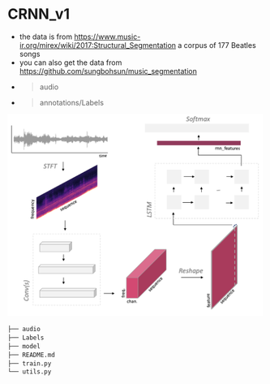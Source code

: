 # CRNN_v1

* the data is from https://www.music-ir.org/mirex/wiki/2017:Structural_Segmentation a corpus of 177 Beatles songs  
* you can also get the data from https://github.com/sungbohsun/music_segmentation
* > audio  
* > annotations/Labels  

![image](https://github.com/sungbohsun/CRNN_v1/blob/main/png/model.png)

```bash
├── audio
├── Labels
├── model
├── README.md
├── train.py
└── utils.py
```

